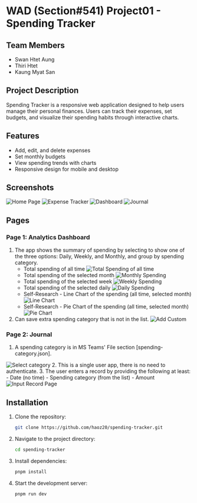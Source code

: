 # WAD (Section#541) Project01 - Spending Tracker

## Team Members
- Swan Htet Aung
- Thiri Htet
- Kaung Myat San

## Project Description
Spending Tracker is a responsive web application designed to help users manage their personal finances. Users can track their expenses, set budgets, and visualize their spending habits through interactive charts.

## Features
- Add, edit, and delete expenses
- Set monthly budgets
- View spending trends with charts
- Responsive design for mobile and desktop

## Screenshots
![Home Page](public/vite.svg)
![Expense Tracker](src/assets/react.svg)
![Dashboard](src/assets/screenshots/dashboard.png)
![Journal](src/assets/screenshots/journal.png)

## Pages
### Page 1: Analytics Dashboard
1. The app shows the summary of spending by selecting to show one of the three options: Daily, Weekly, and Monthly, and group by spending category.
   - Total spending of all time
   ![Total Spending of all time](src/assets/screenshots/all_time_spending.png)
   - Total spending of the selected month
   ![Monthly Spending](src/assets/screenshots/monthly_spending.png)
   - Total spending of the selected week
   ![Weekly Spending](src/assets/screenshots/weekly_spending.png)
   - Total spending of the selected daily
   ![Daily Spending](src/assets/screenshots/daily_spending.png)
   - Self-Research - Line Chart of the spending (all time, selected month)
   ![Line Chart](src/assets/screenshots/line_chart.png)
   - Self-Research - Pie Chart of the spending (all time, selected month)
   ![Pie Chart](src/assets/screenshots/pie_chart.png)
2. Can save extra spending category that is not in the list.
![Add Custom](src/assets/screenshots/custom_category.png)




### Page 2: Journal
1. A spending category is in MS Teams' File section [spending-category.json].
<img src="src/assets/screenshots/select_category.png" alt="Select category"/>
2. This is a single user app, there is no need to authenticate.
3. The user enters a record by providing the following at least:
   - Date (no time)
   - Spending category (from the list)
   - Amount
<img src="src/assets/screenshots/journal_page.png" alt="Input Record Page"/>



## Installation
1. Clone the repository:
   ```bash
   git clone https://github.com/haoz20/spending-tracker.git
   ```
2. Navigate to the project directory:
   ```bash
   cd spending-tracker
   ```
3. Install dependencies:
   ```bash
   pnpm install
   ```
4. Start the development server:
   ```bash
   pnpm run dev
   ```


